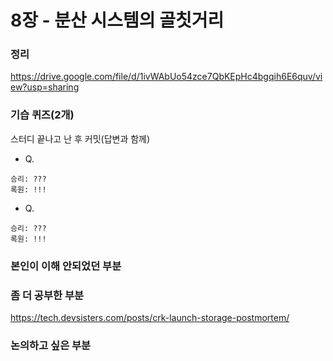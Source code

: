 # 8장 - 분산 시스템의 골칫거리

### 정리
https://drive.google.com/file/d/1ivWAbUo54zce7QbKEpHc4bgqih6E6quv/view?usp=sharing

### 기습 퀴즈(2개)
스터디 끝나고 난 후 커밋(답변과 함께)
- Q.
```text
승리: ???
록원: !!!
```  

- Q.
```text
승리: ???
록원: !!!
``` 

### 본인이 이해 안되었던 부분

### 좀 더 공부한 부분
https://tech.devsisters.com/posts/crk-launch-storage-postmortem/

### 논의하고 싶은 부분